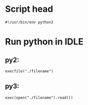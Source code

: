 # Script head
```
#!/usr/bin/env python3
```

# Run python in IDLE
## py2:
```
execfile("./filename")
```

## py3:
```
exec(open("./filename").read())
```
